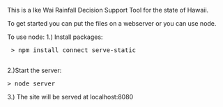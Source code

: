 This is a Ike Wai Rainfall Decision Support Tool for the state of Hawaii.

To get started you can put the files on a webserver or you can use node.

To use node:
1.) Install packages:
<pre>
 > npm install connect serve-static
 </pre>
2.)Start the server:
<pre>
> node server
</pre>
3.) The site will be served at localhost:8080

